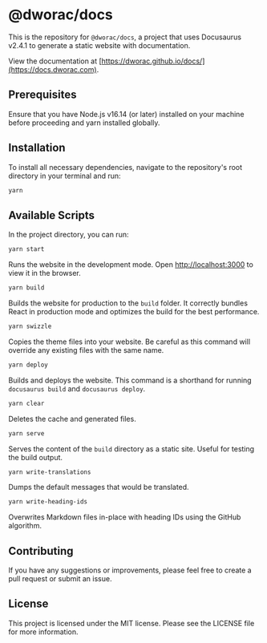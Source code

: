 # @dworac/docs

This is the repository for `@dworac/docs`, a project that uses Docusaurus v2.4.1 to generate a static website with documentation.

View the documentation at [https://dworac.github.io/docs/](https://docs.dworac.com).

## Prerequisites

Ensure that you have Node.js v16.14 (or later) installed on your machine before proceeding and yarn installed globally.

## Installation

To install all necessary dependencies, navigate to the repository's root directory in your terminal and run:

```bash
yarn
```

## Available Scripts

In the project directory, you can run:

```bash
yarn start
```

Runs the website in the development mode. Open [http://localhost:3000](http://localhost:3000) to view it in the browser.

```bash
yarn build
```

Builds the website for production to the `build` folder. It correctly bundles React in production mode and optimizes the build for the best performance.

```bash
yarn swizzle
```

Copies the theme files into your website. Be careful as this command will override any existing files with the same name.

```bash
yarn deploy
```

Builds and deploys the website. This command is a shorthand for running `docusaurus build` and `docusaurus deploy`.

```bash
yarn clear
```

Deletes the cache and generated files.

```bash
yarn serve
```

Serves the content of the `build` directory as a static site. Useful for testing the build output.

```bash
yarn write-translations
```

Dumps the default messages that would be translated.

```bash
yarn write-heading-ids
```

Overwrites Markdown files in-place with heading IDs using the GitHub algorithm.

## Contributing
If you have any suggestions or improvements, please feel free to create a pull request or submit an issue.

## License
This project is licensed under the MIT license. Please see the LICENSE file for more information.
